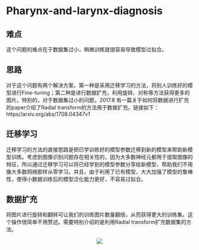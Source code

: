 # Pharynx-and-larynx-diagnosis
## 难点
这个问题的难点在于数据集过小，稍微训练就很容易导致模型过拟合。
## 思路
对于这个问题有两个解决方案，第一种是采用迁移学习的方法，将别人训练好的模型进行Fine-tuning；第二种是进行数据扩充，利用旋转、对称等方法获得更多的图片。特别的，对于数据集过小的问题，2017.8 有一篇关于如何将数据进行扩充的paper介绍了Radial transform的方法用于数据扩充。链接如下：
https//arxiv.org/abs/1708.04347v1
## 迁移学习
迁移学习的方法的直接思路是把已学训练好的模型参数迁移到新的模型来帮助新模型训练。考虑到图像识别问题存在相关性的，因为大多数神经元都用于提取图像的特征，所以通过迁移学习可以将已经学到的模型参数分享给新模型，帮助我们不用像大多数网络那样从零学习。并且，由于利用了已有模型，大大加强了模型的鲁棒性，使得小数据训练后的模型泛化能力更好，不容易过拟合。
## 数据扩充
将图片进行旋转和翻转可让我们的训练图片数量翻倍，从而获得更大的训练集。这个操作很简单不用赘述。需要特别介绍的是利用Radial transform扩充数据集的方法。
<div align=center><img src="https://pic3.zhimg.com/80/v2-a0f5bc32fd5a4647f658f79467bb0796_hd.jpg"/></div>
